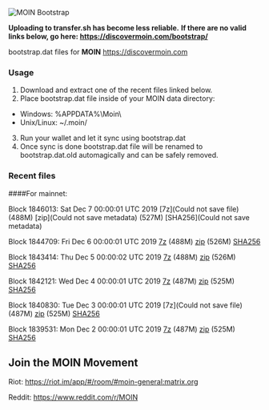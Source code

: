 ![MOIN Bootstrap](https://i.imgur.com/KjM1jMp.jpg)

**Uploading to transfer.sh has become less reliable.**
**If there are no valid links below, go here: https://discovermoin.com/bootstrap/**

bootstrap.dat files for **MOIN** https://discovermoin.com

### Usage

1. Download and extract one of the recent files linked below.
2. Place bootstrap.dat file inside of your MOIN data directory:
 - Windows: %APPDATA%\Moin\
 - Unix/Linux: ~/.moin/
3. Run your wallet and let it sync using bootstrap.dat
4. Once sync is done bootstrap.dat file will be renamed to bootstrap.dat.old automagically and can be safely removed.


### Recent files

####For mainnet:

Block 1846013: Sat Dec  7 00:00:01 UTC 2019 [7z](Could not save file) (488M) [zip](Could not save metadata) (527M) [SHA256](Could not save metadata)

Block 1844709: Fri Dec  6 00:00:01 UTC 2019 [7z]() (488M) [zip]() (526M) [SHA256]()

Block 1843414: Thu Dec  5 00:00:02 UTC 2019 [7z](https://transfer.sh/vDNLH/bootstrap.dat.20191205.7z) (488M) [zip](https://transfer.sh/aGjKl/bootstrap.dat.20191205.zip) (526M) [SHA256](https://transfer.sh/wXSVc/sha256.txt)

Block 1842121: Wed Dec  4 00:00:01 UTC 2019 [7z](https://transfer.sh/IbHTj/bootstrap.dat.20191204.7z) (487M) [zip](https://transfer.sh/KEjRs/bootstrap.dat.20191204.zip) (525M) [SHA256](https://transfer.sh/ITUQV/sha256.txt)

Block 1840830: Tue Dec  3 00:00:01 UTC 2019 [7z](Could not save file) (487M) [zip]() (525M) [SHA256]()

Block 1839531: Mon Dec  2 00:00:01 UTC 2019 [7z](https://transfer.sh/RStCg/bootstrap.dat.20191202.7z) (487M) [zip](https://transfer.sh/12qukN/bootstrap.dat.20191202.zip) (525M) [SHA256](https://transfer.sh/GOkH4/sha256.txt)

## Join the MOIN Movement

Riot: https://riot.im/app/#/room/#moin-general:matrix.org

Reddit: https://www.reddit.com/r/MOIN
